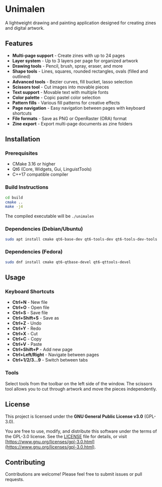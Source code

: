 # Unimalen

A lightweight drawing and painting application designed for creating zines and digital artwork.

## Features

- **Multi-page support** - Create zines with up to 24 pages
- **Layer system** - Up to 3 layers per page for organized artwork
- **Drawing tools** - Pencil, brush, spray, eraser, and more
- **Shape tools** - Lines, squares, rounded rectangles, ovals (filled and outlined)
- **Advanced tools** - Bezier curves, fill bucket, lasso selection
- **Scissors tool** - Cut images into movable pieces
- **Text support** - Movable text with multiple fonts
- **Color palette** - Copic pastel color selection
- **Pattern fills** - Various fill patterns for creative effects
- **Page navigation** - Easy navigation between pages with keyboard shortcuts
- **File formats** - Save as PNG or OpenRaster (ORA) format
- **Zine export** - Export multi-page documents as zine folders

## Installation

### Prerequisites

- CMake 3.16 or higher
- Qt6 (Core, Widgets, Gui, LinguistTools)
- C++17 compatible compiler

### Build Instructions

```bash
cd build
cmake ..
make -j4
```

The compiled executable will be `./unimalen`

### Dependencies (Debian/Ubuntu)

```bash
sudo apt install cmake qt6-base-dev qt6-tools-dev qt6-tools-dev-tools
```

### Dependencies (Fedora)

```bash
sudo dnf install cmake qt6-qtbase-devel qt6-qttools-devel
```

## Usage

### Keyboard Shortcuts

- **Ctrl+N** - New file
- **Ctrl+O** - Open file
- **Ctrl+S** - Save file
- **Ctrl+Shift+S** - Save as
- **Ctrl+Z** - Undo
- **Ctrl+Y** - Redo
- **Ctrl+X** - Cut
- **Ctrl+C** - Copy
- **Ctrl+V** - Paste
- **Ctrl+Shift+P** - Add new page
- **Ctrl+Left/Right** - Navigate between pages
- **Ctrl+1/2/3...9** - Switch between tabs

### Tools

Select tools from the toolbar on the left side of the window. The scissors tool allows you to cut through artwork and move the pieces independently.

## License

This project is licensed under the **GNU General Public License v3.0** (GPL-3.0).

You are free to use, modify, and distribute this software under the terms of the GPL-3.0 license. See the [LICENSE](LICENSE) file for details, or visit [https://www.gnu.org/licenses/gpl-3.0.html](https://www.gnu.org/licenses/gpl-3.0.html).

## Contributing

Contributions are welcome! Please feel free to submit issues or pull requests.
